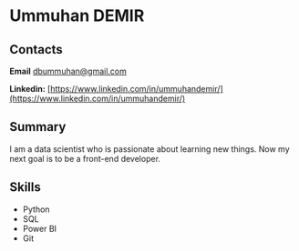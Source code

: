 # Ummuhan DEMIR
## Contacts

**Email** [dbummuhan@gmail.com](dbummuhan@gmail.com)

**Linkedin:** [https://www.linkedin.com/in/ummuhandemir/](https://www.linkedin.com/in/ummuhandemir/)

## Summary

I am a data scientist who is passionate about learning new things. Now my next goal is to be a front-end developer. 

## Skills

- Python
- SQL
- Power BI
- Git

